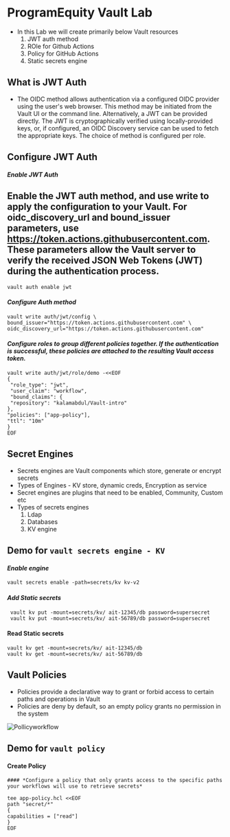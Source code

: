 # ProgramEquity Vault Lab


* In this Lab we will create primarily below Vault resources
    1. JWT auth method
    2. ROle for Github Actions
    2. Policy for GitHub Actions
    4. Static secrets engine

## What is JWT Auth


* The OIDC method allows authentication via a configured OIDC provider using the user's web browser. This method may be initiated from the Vault UI or the command line. Alternatively, a JWT can be provided directly. The JWT is cryptographically verified using locally-provided keys, or, if configured, an OIDC Discovery service can be used to fetch the appropriate keys. The choice of method is configured per role.


## Configure JWT Auth


#### *Enable JWT Auth*
   ## Enable the JWT auth method, and use write to apply the configuration to your Vault. For oidc_discovery_url and         bound_issuer parameters, use https://token.actions.githubusercontent.com. These parameters allow the Vault server to verify  the received JSON Web Tokens (JWT) during the authentication process.



    vault auth enable jwt

#### *Configure Auth method*

    vault write auth/jwt/config \
    bound_issuer="https://token.actions.githubusercontent.com" \
    oidc_discovery_url="https://token.actions.githubusercontent.com"

#### *Configure roles to group different policies together. If the authentication is successful, these policies are attached to the resulting Vault access token.*

    vault write auth/jwt/role/demo -<<EOF
    {
     "role_type": "jwt",
     "user_claim": "workflow",
     "bound_claims": {
     "repository": "kalamabdul/Vault-intro"
    },
    "policies": ["app-policy"],
    "ttl": "10m"
    }
    EOF



## Secret Engines
* Secrets engines are Vault components which store, generate or encrypt secrets
* Types of Engines - KV store, dynamic creds, Encryption as service
* Secret engines are plugins that need to be enabled, Community, Custom etc
* Types of secrets engines
    1. Ldap
    2. Databases
    3. KV engine

## Demo for `vault secrets engine - KV`  
#### *Enable engine*

    vault secrets enable -path=secrets/kv kv-v2

#### *Add Static secrets*

     vault kv put -mount=secrets/kv/ ait-12345/db password=supersecret
     vault kv put -mount=secrets/kv/ ait-56789/db password=supersecret

#### Read Static secrets

    vault kv get -mount=secrets/kv/ ait-12345/db
    vault kv get -mount=secrets/kv/ ait-56789/db


## Vault Policies
* Policies provide a declarative way to grant or forbid access to certain paths and operations in Vault
* Policies are deny by default, so an empty policy grants no permission in the system

![Pollicyworkflow](https://developer.hashicorp.com/_next/image?url=https%3A%2F%2Fcontent.hashicorp.com%2Fapi%2Fassets%3Fproduct%3Dvault%26version%3Drefs%252Fheads%252Frelease%252F1.15.x%26asset%3Dwebsite%252Fpublic%252Fimg%252Fvault-policy-workflow.svg%26width%3D669%26height%3D497&w=1920&q=75)

## Demo for `vault policy`  
#### Create Policy

    #### *Configure a policy that only grants access to the specific paths your workflows will use to retrieve secrets*

    tee app-policy.hcl <<EOF
    path "secret/*"
    {  
    capabilities = ["read"]
    }
    EOF

